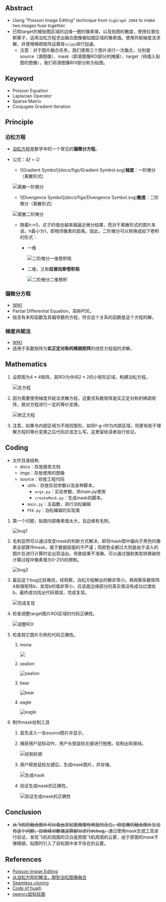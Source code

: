## Abstract

- Using "Poisson Image Editing" technique from `SigGraph 2004` to make two images fuse together.
- 已知target的被贴图区域的边缘一圈的像素值，以及贴图的散度，使用拉普拉斯算子，运用泊松方程求出融合图像被贴图区域的像素值。使用共轭梯度法求解，并使用稀疏矩阵运算库`scipy`进行加速。
  - 注意：对于图片融合任务，我们使用三个图片进行一次融合，分别是source（源图像）、mask（即源图像ROI部分的掩膜）、target（待插入贴图的图像），我们将源图像ROI部分称为贴图。

## Keyword

- Poisson Equation
- Laplacian Operator
- Sparse Matrix
- Conjugate Gradient Iteration

## Principle

### **泊松方程**

- [泊松方程](https://zh.wikipedia.org/wiki/%E6%B3%8A%E6%9D%BE%E6%96%B9%E7%A8%8B)是数学中的一个常见的**偏微分方程**。

- 公式：$\Delta f = \Omega$
  - ![Gradient Symbol](docs/figs/Gradient Symbol.svg)**梯度**：一阶微分（离散形式)

  ![离散一阶微分](docs/figs/离散一阶微分.svg)

  - ![Divergence Symbol](docs/figs/Divergence Symbol.svg)**散度**：二阶微分（离散形式)

  ![离散二阶微分](docs/figs/离散二阶微分.svg)

  - 随着h->0，式子的值也越来越逼近微分结果，而对于离散形式的图片来说，h最小为1，即相邻像素的距离。因此，二阶微分可以转换成如下卷积的形式：

    - 一维

      ![二阶微分一维卷积核](docs/figs/二阶微分一维卷积核.svg)

    - 二维，又称**拉普拉斯卷积核**

      ![二阶微分二维卷积](docs/figs/二阶微分二维卷积.svg)

### 偏微分方程

- [WIKI](https://zh.wikipedia.org/wiki/%E5%81%8F%E5%BE%AE%E5%88%86%E6%96%B9%E7%A8%8B)
- Partial Differential Equation，简称PDE。
- 指含有未知函数及其偏导数的方程，符合这个关系的函数是这个方程的解。

### 梯度共轭法

- [WIKI](https://zh.wikipedia.org/wiki/%E5%85%B1%E8%BD%AD%E6%A2%AF%E5%BA%A6%E6%B3%95)
- 适用于系数矩阵为**实正定对称的稀疏矩阵**的线性方程组的求解。

## Mathematics

1. 设原图为4 * 4矩阵，其ROI为中间2 * 2的小矩形区域，构建泊松方程。

   ![总方程](docs/figs/总方程.jpg)

2. 因为需要使用梯度共轭法求解方程，这要求系数矩阵是实正定对称的稀疏矩阵，故对方程进行一定的等价变换。

   ![修正方程](docs/figs/修正方程.jpg)

3. 注意，如果令内部区域为不规则图形，如将f-g-i作为内部区域，则更有助于理解方程的等价变换之后代码应该怎么写。这里留给读者自行验证。

## Coding

- 文件目录结构
  - docs：存放报告文档
  - imgs：存放使用的图像
  - source：存放工程代码
    - utils：存放实验参数以及各种脚本。
      - `args.py`：实验参数，供main.py使用
      - `createMask.py`：生成mask的脚本。
    - `main.py`：主函数，进行泊松编辑
    - `PIE.py`：泊松编辑的实现类

1. 第一个问题，贴图内部像素值太大，且边缘有毛刺。

   ![bug1](docs/figs/bug1.jpg)

2. 毛刺显然可以通过改变mask的判断方式解决，即将mask图中偏向于黑色的像素全部算作mask，属于数据层面的不严谨；而颜色全都过大则是由于读入的图片在进行计算时会出现溢出，导致结果不准确，可以通过强制类型转换破除计算过程中像素值为0-255的限制。

   ![bug2](docs/figs/bug2.jpg)

3. 最后这个bug比较难找，经观察，泊松方程解出的解非常小。再观察系数矩阵A和值矩阵b，发现b的值非常小，应该是边缘部分的真实值没有成功过渡给b。最终成功找出代码错误，完成复现。

   ![完成复现](docs/figs/完成复现.jpg)

4. 检查调整target图片ROI区域的代码正确性。

   ![调整ROI](docs/figs/调整ROI.jpg)

5. 检查其它图片示例的代码正确性。

   1. mona
   
      <img src="docs/figs/mona.jpg">
   
   2. sealion
   
      ![sealion](docs/figs/sealion.jpg)
   
   3. bear
   
      ![bear](docs/figs/bear.jpg)
   
   4. eagle
   
      ![eagle](docs/figs/eagle.jpg)

6. 制作mask绘制工具

   1. 首先读入一张source图片并显示。

   2. 捕获用户鼠标动作，用户长按鼠标左键进行拖拽，绘制出轮廓线。

      ![绘制轮廓](docs/figs/绘制轮廓.jpg)

   3. 用户释放鼠标左键后，生成mask图片，并存储。

      ![生成mask](docs/figs/生成mask.jpg)

   4. 验证生成mask的正确性。

      ![验证生成mask的正确性](docs/figs/验证生成mask的正确性.jpg)

## Conclusion

- ~~从飞机的融合图片可以看出来贴图周围有明显的泛白，但是鹰的融合图片又没有这个问题，应继续对数值运算部分进行debug。~~通过使用mask生成工具进行验证，发现飞机的周围的泛白是原图飞机周围的云雾，由于原图的mask不够精细，贴图时引入了目标图中本不存在的云雾。

## References

- [Poisson Image Editing](https://www.cs.jhu.edu/~misha/Fall07/Papers/Perez03.pdf)
- [从泊松方程的解法，聊到泊松图像融合](https://zhuanlan.zhihu.com/p/68349210)
- [Seamless cloning](https://blog.csdn.net/hjimce/article/details/45716603)
- [Code of huajh](https://github.com/huajh/Poisson_image_editing)
- [opencv鼠标绘图](https://blog.csdn.net/tengfei461807914/article/details/62438959)

